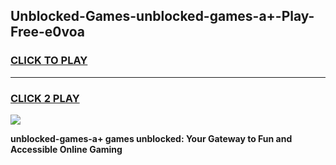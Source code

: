 
## Unblocked-Games-unblocked-games-a+-Play-Free-e0voa
<h3>
<a href="https://premium76.site?title=unblocked-games-a+&ref=21A">CLICK TO PLAY</a></h3>
<hr>

<h3>
<a href="https://premium76.site?title=unblocked-games-a+&ref=21A">CLICK 2 PLAY</a>
  
</h3>

<a href="https://premium76.site?title=unblocked-games-a+&ref=21A"><img src="https://clearcache.store/games.png"></a>


**unblocked-games-a+ games unblocked: Your Gateway to Fun and Accessible Online Gaming**
